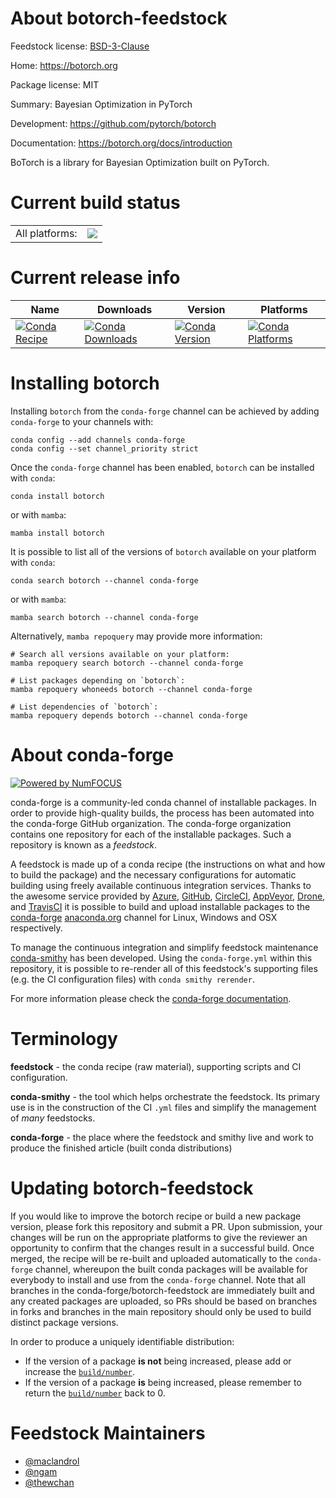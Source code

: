 About botorch-feedstock
=======================

Feedstock license: [BSD-3-Clause](https://github.com/conda-forge/botorch-feedstock/blob/main/LICENSE.txt)

Home: https://botorch.org

Package license: MIT

Summary: Bayesian Optimization in PyTorch

Development: https://github.com/pytorch/botorch

Documentation: https://botorch.org/docs/introduction

BoTorch is a library for Bayesian Optimization built on PyTorch.


Current build status
====================


<table><tr><td>All platforms:</td>
    <td>
      <a href="https://dev.azure.com/conda-forge/feedstock-builds/_build/latest?definitionId=10399&branchName=main">
        <img src="https://dev.azure.com/conda-forge/feedstock-builds/_apis/build/status/botorch-feedstock?branchName=main">
      </a>
    </td>
  </tr>
</table>

Current release info
====================

| Name | Downloads | Version | Platforms |
| --- | --- | --- | --- |
| [![Conda Recipe](https://img.shields.io/badge/recipe-botorch-green.svg)](https://anaconda.org/conda-forge/botorch) | [![Conda Downloads](https://img.shields.io/conda/dn/conda-forge/botorch.svg)](https://anaconda.org/conda-forge/botorch) | [![Conda Version](https://img.shields.io/conda/vn/conda-forge/botorch.svg)](https://anaconda.org/conda-forge/botorch) | [![Conda Platforms](https://img.shields.io/conda/pn/conda-forge/botorch.svg)](https://anaconda.org/conda-forge/botorch) |

Installing botorch
==================

Installing `botorch` from the `conda-forge` channel can be achieved by adding `conda-forge` to your channels with:

```
conda config --add channels conda-forge
conda config --set channel_priority strict
```

Once the `conda-forge` channel has been enabled, `botorch` can be installed with `conda`:

```
conda install botorch
```

or with `mamba`:

```
mamba install botorch
```

It is possible to list all of the versions of `botorch` available on your platform with `conda`:

```
conda search botorch --channel conda-forge
```

or with `mamba`:

```
mamba search botorch --channel conda-forge
```

Alternatively, `mamba repoquery` may provide more information:

```
# Search all versions available on your platform:
mamba repoquery search botorch --channel conda-forge

# List packages depending on `botorch`:
mamba repoquery whoneeds botorch --channel conda-forge

# List dependencies of `botorch`:
mamba repoquery depends botorch --channel conda-forge
```


About conda-forge
=================

[![Powered by
NumFOCUS](https://img.shields.io/badge/powered%20by-NumFOCUS-orange.svg?style=flat&colorA=E1523D&colorB=007D8A)](https://numfocus.org)

conda-forge is a community-led conda channel of installable packages.
In order to provide high-quality builds, the process has been automated into the
conda-forge GitHub organization. The conda-forge organization contains one repository
for each of the installable packages. Such a repository is known as a *feedstock*.

A feedstock is made up of a conda recipe (the instructions on what and how to build
the package) and the necessary configurations for automatic building using freely
available continuous integration services. Thanks to the awesome service provided by
[Azure](https://azure.microsoft.com/en-us/services/devops/), [GitHub](https://github.com/),
[CircleCI](https://circleci.com/), [AppVeyor](https://www.appveyor.com/),
[Drone](https://cloud.drone.io/welcome), and [TravisCI](https://travis-ci.com/)
it is possible to build and upload installable packages to the
[conda-forge](https://anaconda.org/conda-forge) [anaconda.org](https://anaconda.org/)
channel for Linux, Windows and OSX respectively.

To manage the continuous integration and simplify feedstock maintenance
[conda-smithy](https://github.com/conda-forge/conda-smithy) has been developed.
Using the ``conda-forge.yml`` within this repository, it is possible to re-render all of
this feedstock's supporting files (e.g. the CI configuration files) with ``conda smithy rerender``.

For more information please check the [conda-forge documentation](https://conda-forge.org/docs/).

Terminology
===========

**feedstock** - the conda recipe (raw material), supporting scripts and CI configuration.

**conda-smithy** - the tool which helps orchestrate the feedstock.
                   Its primary use is in the construction of the CI ``.yml`` files
                   and simplify the management of *many* feedstocks.

**conda-forge** - the place where the feedstock and smithy live and work to
                  produce the finished article (built conda distributions)


Updating botorch-feedstock
==========================

If you would like to improve the botorch recipe or build a new
package version, please fork this repository and submit a PR. Upon submission,
your changes will be run on the appropriate platforms to give the reviewer an
opportunity to confirm that the changes result in a successful build. Once
merged, the recipe will be re-built and uploaded automatically to the
`conda-forge` channel, whereupon the built conda packages will be available for
everybody to install and use from the `conda-forge` channel.
Note that all branches in the conda-forge/botorch-feedstock are
immediately built and any created packages are uploaded, so PRs should be based
on branches in forks and branches in the main repository should only be used to
build distinct package versions.

In order to produce a uniquely identifiable distribution:
 * If the version of a package **is not** being increased, please add or increase
   the [``build/number``](https://docs.conda.io/projects/conda-build/en/latest/resources/define-metadata.html#build-number-and-string).
 * If the version of a package **is** being increased, please remember to return
   the [``build/number``](https://docs.conda.io/projects/conda-build/en/latest/resources/define-metadata.html#build-number-and-string)
   back to 0.

Feedstock Maintainers
=====================

* [@maclandrol](https://github.com/maclandrol/)
* [@ngam](https://github.com/ngam/)
* [@thewchan](https://github.com/thewchan/)

